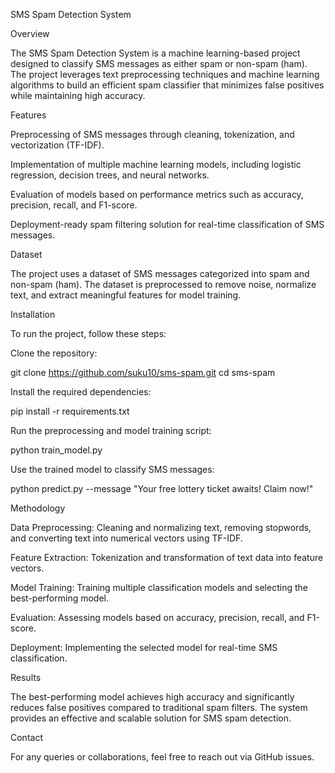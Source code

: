 SMS Spam Detection System

Overview

The SMS Spam Detection System is a machine learning-based project designed to classify SMS messages as either spam or non-spam (ham). The project leverages text preprocessing techniques and machine learning algorithms to build an efficient spam classifier that minimizes false positives while maintaining high accuracy.

Features

Preprocessing of SMS messages through cleaning, tokenization, and vectorization (TF-IDF).

Implementation of multiple machine learning models, including logistic regression, decision trees, and neural networks.

Evaluation of models based on performance metrics such as accuracy, precision, recall, and F1-score.

Deployment-ready spam filtering solution for real-time classification of SMS messages.

Dataset

The project uses a dataset of SMS messages categorized into spam and non-spam (ham). The dataset is preprocessed to remove noise, normalize text, and extract meaningful features for model training.

Installation

To run the project, follow these steps:

Clone the repository:

git clone https://github.com/suku10/sms-spam.git
cd sms-spam

Install the required dependencies:

pip install -r requirements.txt

Run the preprocessing and model training script:

python train_model.py

Use the trained model to classify SMS messages:

python predict.py --message "Your free lottery ticket awaits! Claim now!"

Methodology

Data Preprocessing: Cleaning and normalizing text, removing stopwords, and converting text into numerical vectors using TF-IDF.

Feature Extraction: Tokenization and transformation of text data into feature vectors.

Model Training: Training multiple classification models and selecting the best-performing model.

Evaluation: Assessing models based on accuracy, precision, recall, and F1-score.

Deployment: Implementing the selected model for real-time SMS classification.

Results

The best-performing model achieves high accuracy and significantly reduces false positives compared to traditional spam filters. The system provides an effective and scalable solution for SMS spam detection.

Contact

For any queries or collaborations, feel free to reach out via GitHub issues.
